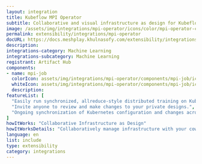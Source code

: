 ```yaml
---
layout: integration
title: Kubeflow MPI Operator
subtitle: Collaborative and visual infrastructure as design for Kubeflow MPI Operator
image: /assets/img/integrations/mpi-operator/icons/color/mpi-operator-color.svg
permalink: extensibility/integrations/mpi-operator
docURL: https://docs.meshplay.khulnasofy.com/extensibility/integrations/mpi-operator
description: 
integrations-category: Machine Learning
integrations-subcategory: Machine Learning
registrant: Artifact Hub
components: 
- name: mpi-job
  colorIcon: assets/img/integrations/mpi-operator/components/mpi-job/icons/color/mpi-job-color.svg
  whiteIcon: assets/img/integrations/mpi-operator/components/mpi-job/icons/white/mpi-job-white.svg
  description: 
featureList: [
  "Easily run synchronized, allreduce-style distributed training on Kubernetes.",
  "Invite anyone to review and make changes to your private designs.",
  "Ongoing synchronization of Kubernetes configuration and changes across any number of clusters."
]
howItWorks: "Collaborative Infrastructure as Design"
howItWorksDetails: "Collaboratively manage infrastructure with your coworkers synchronously sharing the same designs."
language: en
list: include
type: extensibility
category: integrations
---
```

